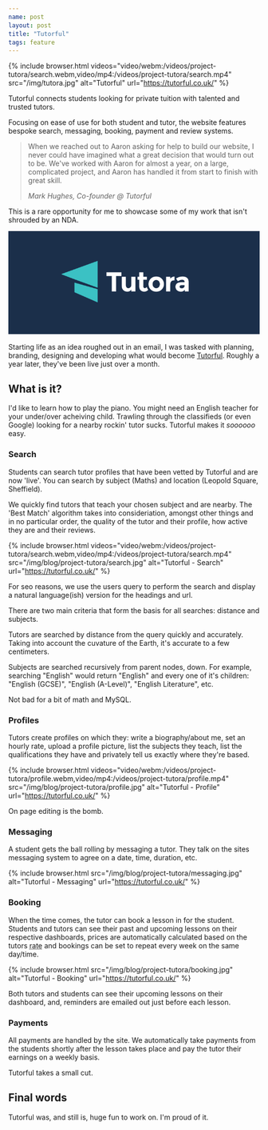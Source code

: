 ```yaml
---
name: post
layout: post
title: "Tutorful"
tags: feature
---
```


{% include browser.html videos="video/webm:/videos/project-tutora/search.webm,video/mp4:/videos/project-tutora/search.mp4" src="/img/tutora.jpg" alt="Tutorful" url="https://tutorful.co.uk/" %}

Tutorful connects students looking for private tuition with talented and trusted tutors.

Focusing on ease of use for both student and tutor, the website features bespoke search, messaging, booking, payment and review systems.

> When we reached out to Aaron asking for help to build our website, I never could have imagined what a great decision that would turn out to be. We've worked with Aaron for almost a year, on a large, complicated project, and Aaron has handled it from start to finish with great skill.
>
> <div><cite>Mark Hughes, Co-founder @ Tutorful</cite></div>

<!-- excerpt -->

This is a rare opportunity for me to showcase some of my work that isn't shrouded by an NDA.

![Tutorful Brand](/img/blog/project-tutora/brand.jpg)

Starting life as an idea roughed out in an email, I was tasked with planning, branding,
designing and developing what would become [Tutorful](https://tutorful.co.uk/). Roughly a year later, they've been
live just over a month.

## What is it?
I'd like to learn how to play the piano. You might need an English teacher for your
under/over acheiving child. Trawling through the classifieds (or even Google) 
looking for a nearby rockin' tutor sucks. Tutorful makes it _soooooo_ easy.

### Search
Students can search tutor profiles that have been vetted by Tutorful and are now 'live'. You can
search by subject (Maths) and location (Leopold Square, Sheffield).

We quickly find tutors that teach your chosen subject and are nearby. The 'Best Match' algorithm
takes into consideriation, amongst other things and in no particular order, the quality of the tutor
and their profile, how active they are and their reviews.

{% include browser.html videos="video/webm:/videos/project-tutora/search.webm,video/mp4:/videos/project-tutora/search.mp4" src="/img/blog/project-tutora/search.jpg" alt="Tutorful - Search" url="https://tutorful.co.uk/" %}

For seo reasons, we use the users query to perform the search and display a
natural language(ish) version for the headings and url.

There are two main criteria that form the basis for all searches: distance and subjects.

Tutors are searched by distance from the query quickly and accurately. Taking into account
the cuvature of the Earth, it's accurate to a few centimeters.

Subjects are searched recursively from parent nodes, down. For example, searching "English" would
return "English" and every one of it's children: "English (GCSE)", "English (A-Level)", "English Literature", etc.

Not bad for a bit of math and MySQL.

### Profiles
Tutors create profiles on which they: write a biography/about me, set an hourly rate, upload
a profile picture, list the subjects they teach, list the qualifications they have and
privately tell us exactly where they're based.

{% include browser.html videos="video/webm:/videos/project-tutora/profile.webm,video/mp4:/videos/project-tutora/profile.mp4" src="/img/blog/project-tutora/profile.jpg" alt="Tutorful - Profile" url="https://tutorful.co.uk/" %}

On page editing is the bomb.

### Messaging
A student gets the ball rolling by messaging a tutor. They talk on the sites messaging
system to agree on a date, time, duration, etc.

{% include browser.html src="/img/blog/project-tutora/messaging.jpg" alt="Tutorful - Messaging" url="https://tutorful.co.uk/" %}

### Booking
When the time comes, the tutor can book a lesson in for the student. Students and tutors can
see their past and upcoming lessons on their respective dashboards, prices are automatically
calculated based on the tutors <abbr title="at the time of booking">rate</abbr> and bookings
can be set to repeat every week on the same day/time.

{% include browser.html src="/img/blog/project-tutora/booking.jpg" alt="Tutorful - Booking" url="https://tutorful.co.uk/" %}

Both tutors and students can see their upcoming lessons on their dashboard, and, reminders are
emailed out just before each lesson.

### Payments
All payments are handled by the site. We automatically take payments from the students shortly after
the lesson takes place and pay the tutor their earnings on a weekly basis.

Tutorful takes a small cut.

## Final words
Tutorful was, and still is, huge fun to work on. I'm proud of it.
